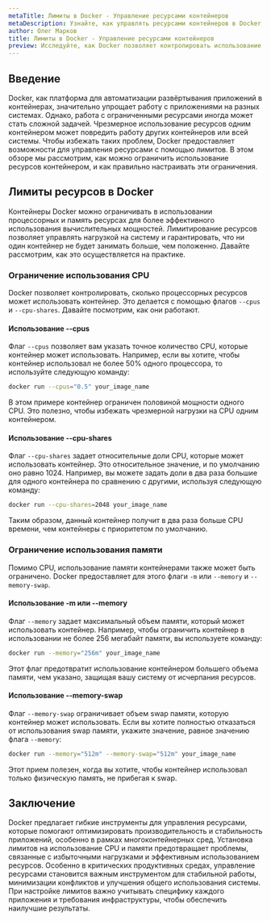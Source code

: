 ```yaml
---
metaTitle: Лимиты в Docker - Управление ресурсами контейнеров
metaDescription: Узнайте, как управлять ресурсами контейнеров в Docker, устанавливая лимиты на использование CPU и памяти для оптимизации производительности
author: Олег Марков
title: Лимиты в Docker - Управление ресурсами контейнеров
preview: Исследуйте, как Docker позволяет контролировать использование ресурсов контейнерами - лимитирование CPU и памяти поможет оптимизировать производительность ваших приложений
---
```


## Введение

Docker, как платформа для автоматизации развёртывания приложений в контейнерах, значительно упрощает работу с приложениями на разных системах. Однако, работа с ограниченными ресурсами иногда может стать сложной задачей. Чрезмерное использование ресурсов одним контейнером может повредить работу других контейнеров или всей системы. Чтобы избежать таких проблем, Docker предоставляет возможности для управления ресурсами с помощью лимитов. В этом обзоре мы рассмотрим, как можно ограничить использование ресурсов контейнером, и как правильно настраивать эти ограничения.

## Лимиты ресурсов в Docker

Контейнеры Docker можно ограничивать в использовании процессорных и память ресурсах для более эффективного использования вычислительных мощностей. Лимитирование ресурсов позволяет управлять нагрузкой на систему и гарантировать, что ни один контейнер не будет занимать больше, чем положенно. Давайте рассмотрим, как это осуществляется на практике.

### Ограничение использования CPU

Docker позволяет контролировать, сколько процессорных ресурсов может использовать контейнер. Это делается с помощью флагов `--cpus` и `--cpu-shares`. Давайте посмотрим, как они работают.

#### Использование --cpus

Флаг `--cpus` позволяет вам указать точное количество CPU, которые контейнер может использовать. Например, если вы хотите, чтобы контейнер использовал не более 50% одного процессора, то используйте следующую команду:

```bash
docker run --cpus="0.5" your_image_name
```

В этом примере контейнер ограничен половиной мощности одного CPU. Это полезно, чтобы избежать чрезмерной нагрузки на CPU одним контейнером.

#### Использование --cpu-shares

Флаг `--cpu-shares` задает относительные доли CPU, которые может использовать контейнер. Это относительное значение, и по умолчанию оно равно 1024. Например, вы можете задать доли в два раза большие для одного контейнера по сравнению с другими, используя следующую команду:

```bash
docker run --cpu-shares=2048 your_image_name
```

Таким образом, данный контейнер получит в два раза больше CPU времени, чем контейнеры с приоритетом по умолчанию.

### Ограничение использования памяти

Помимо CPU, использование памяти контейнерами также может быть ограничено. Docker предоставляет для этого флаги `-m` или `--memory` и `--memory-swap`.

#### Использование -m или --memory

Флаг `--memory` задает максимальный объем памяти, который может использовать контейнер. Например, чтобы ограничить контейнер в использовании не более 256 мегабайт памяти, вы используете команду:

```bash
docker run --memory="256m" your_image_name
```

Этот флаг предотвратит использование контейнером большего объема памяти, чем указано, защищая вашу систему от исчерпания ресурсов.

#### Использование --memory-swap

Флаг `--memory-swap` ограничивает объем swap памяти, которую контейнер может использовать. Если вы хотите полностью отказаться от использования swap памяти, укажите значение, равное значению флага `--memory`:

```bash
docker run --memory="512m" --memory-swap="512m" your_image_name
```

Этот прием полезен, когда вы хотите, чтобы контейнер использовал только физическую память, не прибегая к swap.

## Заключение

Docker предлагает гибкие инструменты для управления ресурсами, которые помогают оптимизировать производительность и стабильность приложений, особенно в рамках многоконтейнерных сред. Установка лимитов на использование CPU и памяти предотвращает проблемы, связанные с избыточными нагрузками и эффективным использованием ресурсов. Особенно в критических продуктивных средах, управление ресурсами становится важным инструментом для стабильной работы, минимизации конфликтов и улучшения общего использования системы. При настройке лимитов важно учитывать специфику каждого приложения и требования инфраструктуры, чтобы обеспечить наилучшие результаты.
